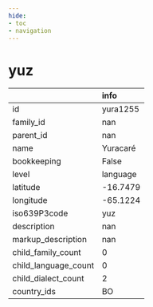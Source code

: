```yaml
---
hide:
- toc
- navigation
---
```

# yuz
|                      | info     |
|:---------------------|:---------|
| id                   | yura1255 |
| family_id            | nan      |
| parent_id            | nan      |
| name                 | Yuracaré |
| bookkeeping          | False    |
| level                | language |
| latitude             | -16.7479 |
| longitude            | -65.1224 |
| iso639P3code         | yuz      |
| description          | nan      |
| markup_description   | nan      |
| child_family_count   | 0        |
| child_language_count | 0        |
| child_dialect_count  | 2        |
| country_ids          | BO       |